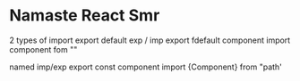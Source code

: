 # Namaste React Smr 
2 types of import export
default exp / imp
export fdefault component
import component fom ""


named imp/exp
export const component
import {Component} from "path'